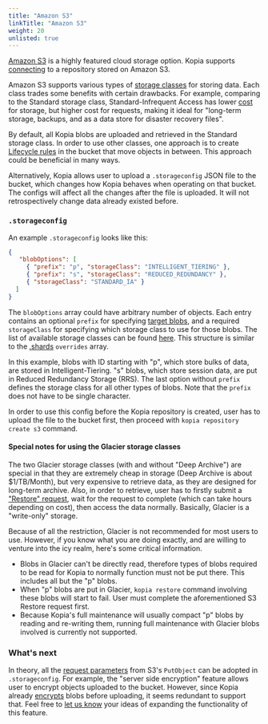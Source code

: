 ```yaml
---
title: "Amazon S3"
linkTitle: "Amazon S3"
weight: 20
unlisted: true
---
```


[Amazon S3](https://aws.amazon.com/s3/) is a highly featured cloud storage option. Kopia supports [connecting](/docs/reference/command-line/common/repository-create-s3/) to a repository stored on Amazon S3.

Amazon S3 supports various types of [storage classes](https://aws.amazon.com/s3/storage-classes/) for storing data. Each class trades some benefits with certain drawbacks. For example, comparing to the Standard storage class, Standard-Infrequent Access has lower [cost](https://aws.amazon.com/s3/pricing/) for storage, but higher cost for requests, making it ideal for "long-term storage, backups, and as a data store for disaster recovery files".

By default, all Kopia blobs are uploaded and retrieved in the Standard storage class. In order to use other classes, one approach is to create [Lifecycle rules](https://docs.aws.amazon.com/AmazonS3/latest/userguide/object-lifecycle-mgmt.html) in the bucket that move objects in between. This approach could be beneficial in many ways.

Alternatively, Kopia allows user to upload a `.storageconfig` JSON file to the bucket, which changes how Kopia behaves when operating on that bucket. The configs will affect all the changes after the file is uploaded. It will not retrospectively change data already existed before.

### `.storageconfig`

An example `.storageconfig` looks like this:

```json
{
   "blobOptions": [
     { "prefix": "p", "storageClass": "INTELLIGENT_TIERING" },
     { "prefix": "s", "storageClass": "REDUCED_REDUNDANCY" },
     { "storageClass": "STANDARD_IA" }
  ]
}
```

The `blobOptions` array could have arbitrary number of objects. Each entry contains an optional `prefix` for specifying [target blobs](/docs/advanced/storage-tiers/), and a required `storageClass` for specifying which storage class to use for those blobs. The list of available storage classes can be found [here](https://docs.aws.amazon.com/AmazonS3/latest/API/API_PutObject.html#AmazonS3-PutObject-request-header-StorageClass). This structure is similar to the [.shards](/docs/advanced/sharding/#shards) `overrides` array.

In this example, blobs with ID starting with "p", which store bulks of data, are stored in Intelligent-Tiering. "s" blobs, which store session data, are put in Reduced Redundancy Storage (RRS). The last option without `prefix` defines the storage class for all other types of blobs. Note that the `prefix` does not have to be single character.

In order to use this config before the Kopia repository is created, user has to upload the file to the bucket first, then proceed with `kopia repository create s3` command.

#### Special notes for using the Glacier storage classes

The two Glacier storage classes (with and without "Deep Archive") are special in that they are extremely cheap in storage (Deep Archive is about $1/TB/Month), but very expensive to retrieve data, as they are designed for long-term archive. Also, in order to retrieve, user has to firstly submit a ["Restore" request](https://docs.aws.amazon.com/AmazonS3/latest/userguide/restoring-objects.html), wait for the request to complete (which can take hours depending on cost), then access the data normally. Basically, Glacier is a "write-only" storage.

Because of all the restriction, Glacier is not recommended for most users to use. However, if you know what you are doing exactly, and are willing to venture into the icy realm, here's some critical information.

* Blobs in Glacier can't be directly read, therefore types of blobs required to be read for Kopia to normally function must not be put there. This includes all but the "p" blobs.
* When "p" blobs are put in Glacier, `kopia restore` command involving these blobs will start to fail. User must complete the aforementioned S3 Restore request first.
* Because Kopia's full maintenance will usually compact "p" blobs by reading and re-writing them, running full maintenance with Glacier blobs involved is currently not supported.

### What's next

In theory, all the [request parameters](https://docs.aws.amazon.com/AmazonS3/latest/API/API_PutObject.html#API_PutObject_RequestSyntax) from S3's `PutObject` can be adopted in `.storageconfig`. For example, the "server side encryption" feature allows user to encrypt objects uploaded to the bucket. However, since Kopia already [encrypts](/docs/advanced/encryption/) blobs before uploading, it seems redundant to support that. Feel free to [let us know](https://github.com/kopia/kopia/issues/new) your ideas of expanding the functionality of this feature.

